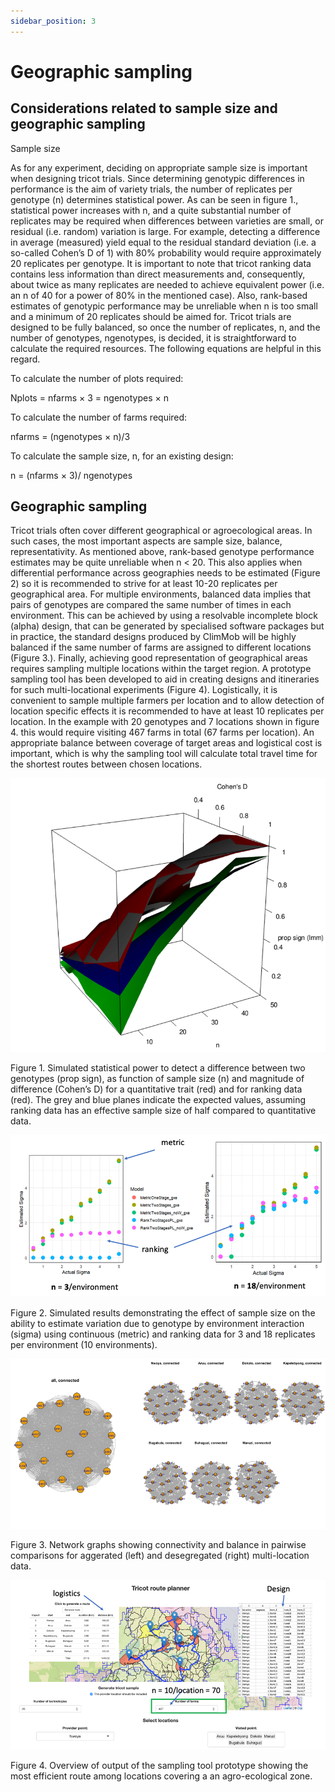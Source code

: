 ```yaml
---
sidebar_position: 3
---
```


# Geographic sampling

## Considerations related to sample size and geographic sampling

Sample size

As for any experiment, deciding on appropriate sample size is important when designing tricot trials. Since determining genotypic differences in performance is the aim of variety trials, the number of replicates per genotype (n) determines statistical power. As can be seen in figure 1., statistical power increases with n, and a quite substantial number of replicates may be required when differences between varieties are small, or residual (i.e. random) variation is large. 
For example, detecting a difference in average (measured) yield equal to the residual standard deviation (i.e. a so-called Cohen’s D of 1) with 80% probability would require approximately 20 replicates per genotype. It is important to note that tricot ranking data contains less information than direct measurements and, consequently, about twice as many replicates are needed to achieve equivalent power (i.e. an n of 40 for a power of 80% in the mentioned case). Also, rank-based estimates of genotypic performance may be unreliable when n is too small and a minimum of 20 replicates should be aimed for.
Tricot trials are designed to be fully balanced, so once the number of replicates, n, and the number of genotypes, ngenotypes, is decided, it is straightforward to calculate the required resources. The following equations are helpful in this regard.

To calculate the number of plots required:

Nplots = nfarms × 3 = ngenotypes × n


To calculate the number of farms required:

nfarms = (ngenotypes × n)/3


To calculate the sample size, n, for an existing design:

n = (nfarms × 3)/ ngenotypes 


## Geographic sampling

Tricot trials often cover different geographical or agroecological areas. In such cases, the most important aspects are sample size, balance, representativity. As mentioned above, rank-based genotype performance estimates may be quite unreliable when n < 20. This also applies when differential performance across geographies needs to be estimated (Figure 2) so it is recommended to strive for at least 10-20 replicates per geographical area. For multiple environments, balanced data implies that pairs of genotypes are compared the same number of times in each environment. This can be achieved by using a resolvable incomplete block (alpha) design, that can be generated by specialised software packages but in practice, the standard designs produced by ClimMob will be highly balanced if the same number of farms are assigned to different locations (Figure 3.). 
Finally, achieving good representation of geographical areas requires sampling multiple locations within the target region. A prototype sampling tool has been developed to aid in creating designs and itineraries for such multi-locational experiments (Figure 4). Logistically, it is convenient to sample multiple farmers per location and to allow detection of location specific effects it is recommended to have at least 10 replicates per location. In the example with 20 genotypes and 7 locations shown in figure 4. this would require visiting 467 farms in total (67 farms per location). An appropriate balance between coverage of target areas and logistical cost is important, which is why the sampling tool will calculate total travel time for the shortest routes between chosen locations. 

![Figure 1](./img/Geo_fig_1.png)

Figure 1. Simulated statistical power to detect a difference between two genotypes (prop sign), as function of sample size (n) and magnitude of difference (Cohen’s D) for a quantitative trait (red) and for ranking data (red). The grey and blue planes indicate the expected values, assuming ranking data has an effective sample size of half compared to quantitative data.

![Figure 2](./img/Geo_fig_2.png)

Figure 2. Simulated results demonstrating the effect of sample size on the ability to estimate variation due to genotype by environment interaction (sigma) using continuous (metric) and ranking data for 3 and 18 replicates per environment (10 environments).  

![Figure 3](./img/Geo_fig_3.png)

Figure 3. Network graphs showing connectivity and balance in pairwise comparisons for aggerated (left) and desegregated (right) multi-location data.

![Figure 4](./img/Geo_fig_4.png)

Figure 4. Overview of output of the sampling tool prototype showing the most efficient route among locations covering a an agro-ecological zone. 
